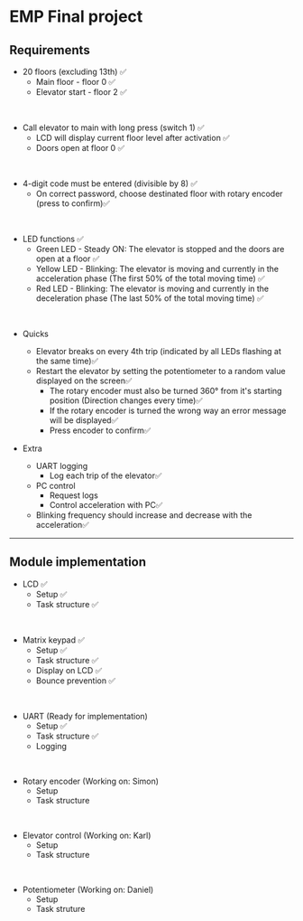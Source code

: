 # EMP Final project

## Requirements
- 20 floors (excluding 13th) ✅
    - Main floor - floor 0 ✅
    - Elevator start - floor 2 ✅

<br>

- Call elevator to main with long press (switch 1) ✅
    - LCD will display current floor level after activation ✅
    - Doors open at floor 0 ✅

<br>

- 4-digit code must be entered (divisible by 8) ✅
    - On correct password, choose destinated floor with rotary encoder (press to confirm)✅

<br>

- LED functions ✅
    - Green LED - Steady ON: The elevator is stopped and the doors are open at a floor ✅
    - Yellow LED - Blinking: The elevator is moving and currently in the acceleration phase (The first 50% of the total moving time) ✅
    - Red LED - Blinking: The elevator is moving and currently in the deceleration phase (The last 50% of the total moving time) ✅

<br>

- Quicks
  - Elevator breaks on every 4th trip (indicated by all LEDs flashing at the same time)✅
  - Restart the elevator by setting the potentiometer to a random value displayed on the screen✅
    - The rotary encoder must also be turned 360° from it's starting position (Direction changes every time)✅
    - If the rotary encoder is turned the wrong way an error message will be displayed✅
    - Press encoder to confirm✅

- Extra
  - UART logging
    - Log each trip of the elevator✅
  - PC control 
    - Request logs
    - Control acceleration with PC✅
  - Blinking frequency should increase and decrease with the acceleration✅
  
---

## Module implementation
- LCD :white_check_mark:
  - Setup :white_check_mark:
  - Task structure :white_check_mark:
<br>

- Matrix keypad :white_check_mark:
  - Setup :white_check_mark:
  - Task structure :white_check_mark:
  - Display on LCD :white_check_mark:
  - Bounce prevention :white_check_mark:
<br>

- UART (Ready for implementation)
  - Setup :white_check_mark:
  - Task structure :white_check_mark:
  - Logging 
<br>  

- Rotary encoder (Working on: Simon)
  - Setup
  - Task structure
<br>

- Elevator control (Working on: Karl)
  - Setup
  - Task structure
<br>  

- Potentiometer (Working on: Daniel)
  - Setup
  - Task struture

